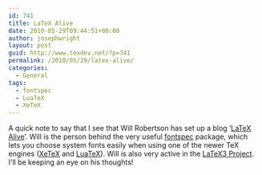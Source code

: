 ```yaml
---
id: 741
title: LaTeX Alive
date: 2010-05-29T09:44:51+00:00
author: josephwright
layout: post
guid: http://www.texdev.net/?p=741
permalink: /2010/05/29/latex-alive/
categories:
  - General
tags:
  - fontspec
  - LuaTeX
  - XeTeX
---
```

A quick note to say that I see that Will Robertson has set up a blog ‘<a title="LaTeX Alive" href="http://latex-alive.tumblr.com/">LaTeX Alive</a>’. Will is the person behind the very useful <a title="Advanced font selection in XeLaTeX and LuaLaTeX" href="http://tug.ctan.org/pkg/fontspec">fontspec</a> package, which lets you choose system fonts easily when using one of the newer TeX engines (<a title="XeTeX" href="http://scripts.sil.org/cms/scripts/page.php?site_id=nrsi&amp;id=xetex">XeTeX</a> and <a title="LuaTeX" href="http://www.luatex.org/">LuaTeX</a>). Will is also very active in the <a title="LaTeX3 Project" href="http://test.latex-project.org/latex3.html">LaTeX3 Project</a>. I'll be keeping an eye on his thoughts!
